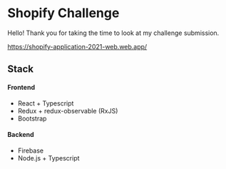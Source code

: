 # Shopify Challenge

Hello! Thank you for taking the time to look at my challenge submission.

https://shopify-application-2021-web.web.app/

## Stack

#### Frontend
* React + Typescript
* Redux + redux-observable (RxJS)
* Bootstrap

#### Backend
* Firebase
* Node.js + Typescript